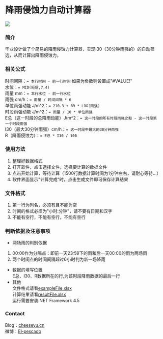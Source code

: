 # 降雨侵蚀力自动计算器
![](https://github.com/Cheese-Yu/Automatic-rainfall-erosivity-calculator/raw/master/r1.jpg)
### 简介
毕业设计做了个简易的降雨侵蚀力计算器，实现I30（30分钟雨强的）的自动筛选，从而计算出降雨侵蚀力。
### 相关公式
时间间隔：`= 本行时间 - 前一行时间` 如果为负数则设置成"#VALUE!"<br/>
水位：`= MID(短信,7,4)`<br/>
雨量 mm：`= 本行水位 - 前一行水位`<br/>
雨强 cm/h：`= 雨量 / 时间间隔 * 6`<br/>
单位雨强动能  J/m^2：`= 210.3 + 89 * LOG(雨强)`<br/>
时段雨强动能 J/m^2：`= 雨量 / 10 * 单位雨强`<br/>
E总（这一时段的总降雨动能）J/m^2：`= 这一时段的所有时段雨强之和 - 这一时段第一个时段雨强`<br/>
I30（最大30分钟雨强）cm/h：`= 这一时段中最大的30分钟雨强`<br/>
R（降雨侵蚀力）：`= E总 * I30 / 100`
### 使用方法
1. 整理好数据格式
2. 打开软件，点击选择文件，选择要计算的数据文件
3. 点击开始计算，等待计算（1500行数据计算时间为1分钟左右，请耐心等待…）
4. 软件界面显示"计算完成"时，点击生成文件即可保存计算结果
### 文件格式
1. 第一行为列名，必须有且不能为空
2. 时间的格式必须为"小时:分钟"，请不要有日期和汉字
3. 不能有空行，不能有空行，不能有空行<br/>
### 判断依据及注意事项
* 两场雨的判别依据<br/>
1. 00:00作为分隔点：即前一天23:59下的雨和后一天00:00的雨为两场雨<br/>
2. 两个时间点的时间间隔超过6小时判为新一场降雨<br/>
* 数据的填写位置<br/>
E总、I30、R数据所在的行,为该时段降雨数据的最后一行<br/>
* 其他<br/>
文件格式请看[exampleFile.xlsx](https://github.com/Cheese-Yu/Automatic-rainfall-erosivity-calculator/blob/master/exampleFile.xlsx)<br/>
计算结果请看[resultFile.xlsx](https://github.com/Cheese-Yu/Automatic-rainfall-erosivity-calculator/blob/master/resultFile.xlsx)<br/>
运行需要安装.NET Framework 4.5
### Contact
Blog：[cheeseyu.cn](https://cheeseyu.cn)</br>
微博：[El-pescado](http://weibo.com/u/5146043042?refer_flag=1001030101_&is_all=1)
